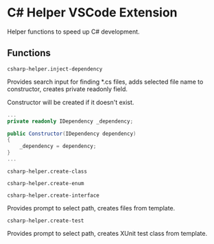 # C# Helper VSCode Extension

Helper functions to speed up C# development.

## Functions

`csharp-helper.inject-dependency`

Provides search input for finding *.cs files, adds selected file name to constructor, creates private readonly field.

Constructor will be created if it doesn't exist.

```csharp
...
private readonly IDependency _dependency;

public Constructor(IDependency dependency)
{
    _dependency = dependency;
}
...
```

`csharp-helper.create-class`

`csharp-helper.create-enum`

`csharp-helper.create-interface`

Provides prompt to select path, creates files from template.

`csharp-helper.create-test`

Provides prompt to select path, creates XUnit test class from template.
